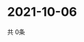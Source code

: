 # 2021-10-06
  共 0条

  <!-- BEGIN -->
  <!-- 最后更新时间Wed Oct 06 2021 05:03:00 GMT+0000 (Coordinated Universal Time) -->
  
  <!-- END -->
  
  
